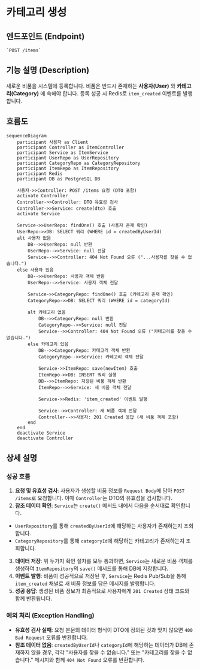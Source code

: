 # 카테고리 생성

## 엔드포인트 (Endpoint)

    `POST /items`

## 기능 설명 (Description)

새로운 비품을 시스템에 등록합니다. 비품은 반드시 존재하는 **사용자(User)** 와 **카테고리(Category)** 에 속해야 합니다. 등록 성공 시 Redis로 `item_created` 이벤트를 발행합니다.

## 흐름도

```mermaid
sequenceDiagram
    participant 사용자 as Client
    participant Controller as ItemController
    participant Service as ItemService
    participant UserRepo as UserRepository
    participant CategoryRepo as CategoryRepository
    participant ItemRepo as ItemRepository
    participant Redis
    participant DB as PostgreSQL DB

    사용자->>Controller: POST /items 요청 (DTO 포함)
    activate Controller
    Controller->>Controller: DTO 유효성 검사
    Controller->>Service: create(dto) 호출
    activate Service

    Service->>UserRepo: findOne() 호출 (사용자 존재 확인)
    UserRepo->>DB: SELECT 쿼리 (WHERE id = createdByUserId)
    alt 사용자 없음
        DB-->>UserRepo: null 반환
        UserRepo-->>Service: null 전달
        Service-->>Controller: 404 Not Found 오류 ("...사용자를 찾을 수 없습니다.")
    else 사용자 있음
        DB-->>UserRepo: 사용자 객체 반환
        UserRepo-->>Service: 사용자 객체 전달

        Service->>CategoryRepo: findOne() 호출 (카테고리 존재 확인)
        CategoryRepo->>DB: SELECT 쿼리 (WHERE id = categoryId)

        alt 카테고리 없음
            DB-->>CategoryRepo: null 반환
            CategoryRepo-->>Service: null 전달
            Service-->>Controller: 404 Not Found 오류 ("카테고리를 찾을 수 없습니다.")
        else 카테고리 있음
            DB-->>CategoryRepo: 카테고리 객체 반환
            CategoryRepo-->>Service: 카테고리 객체 전달

            Service->>ItemRepo: save(newItem) 호출
            ItemRepo->>DB: INSERT 쿼리 실행
            DB-->>ItemRepo: 저장된 비품 객체 반환
            ItemRepo-->>Service: 새 비품 객체 전달

            Service->>Redis: 'item_created' 이벤트 발행

            Service-->>Controller: 새 비품 객체 전달
            Controller-->>사용자: 201 Created 응답 (새 비품 객체 포함)
        end
    end
    deactivate Service
    deactivate Controller
```

## 상세 설명

### 성공 흐름

1.  **요청 및 유효성 검사**: 사용자가 생성할 비품 정보를 `Request Body`에 담아 `POST /items`로 요청합니다. 이때 `Controller`는 DTO의 유효성을 검사합니다.
2.  **참조 데이터 확인**: `Service`는 `create()` 메서드 내에서 다음을 순서대로 확인합니다.

- `UserRepository`를 통해 `createdByUserId`에 해당하는 사용자가 존재하는지 조회합니다.
- `CategoryRepository`를 통해 `categoryId`에 해당하는 카테고리가 존재하는지 조회합니다.

3.  **데이터 저장**: 위 두가지 확인 절차를 모두 통과하면, `Service`는 새로운 비품 객체를 생성하여 `ItemRepository`의 `save()` 메서드를 통해 DB에 저장합니다.
4.  **이벤트 발행**: 비품이 성공적으로 저장된 후, `Service`는 Redis Pub/Sub을 통해 `item_created` 채널로 새 비품 정보를 담은 메시지를 발행합니다.
5.  **성공 응답**: 생성된 비품 정보가 최종적으로 사용자에게 `201 Created` 상태 코드와 함께 반환됩니다.

### 예외 처리 (Exception Handling)

- **유효성 검사 실패**: 요청 본문의 데이터 형식이 DTO에 정의된 것과 맞지 않으면 `400 Bad Request` 오류를 반환합니다.
- **참조 데이터 없음**: `createdByUserId`나 `categoryId`에 해당하는 데이터가 DB에 존재하지 않을 경우, 각각 "사용자를 찾을 수 없습니다." 또는 "카테고리를 찾을 수 없습니다." 메시지와 함께 `404 Not Found` 오류를 반환합니다.
